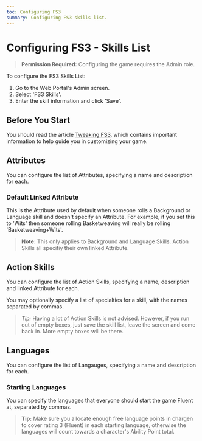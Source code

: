 ```yaml
---
toc: Configuring FS3
summary: Configuring FS3 skills list.
---
```

# Configuring FS3 - Skills List

> **Permission Required:** Configuring the game requires the Admin role.

To configure the FS3 Skills List:

1. Go to the Web Portal's Admin screen.
2. Select 'FS3 Skills'.
3. Enter the skill information and click 'Save'.

## Before You Start

You should read the article [Tweaking FS3](http://aresmush.com/fs3/fs3-3/tweaking-fs3/), which contains important information to help guide you in customizing your game.

## Attributes

You can configure the list of Attributes, specifying a name and description for each.

### Default Linked Attribute

This is the Attribute used by default when someone rolls a Background or Language skill and doesn't specify an Attribute.  For example, if you set this to 'Wits' then someone rolling Basketweaving will really be rolling 'Basketweaving+Wits'.

> **Note:** This only applies to Background and Language Skills.  Action Skills all specifiy their own linked Attribute.

## Action Skills

You can configure the list of Action Skills, specifying a name, description and linked Attribute for each.

You may optionally specify a list of specialties for a skill, with the names separated by commas.

> **Tip*:*  Having a lot of Action Skills is not advised.  However, if you run out of empty boxes, just save the skill list, leave the screen and come back in.  More empty boxes will be there.

## Languages

You can configure the list of Langauges, specifying a name and description for each.

### Starting Languages

You can specify the languages that everyone should start the game Fluent at, separated by commas.

> **Tip:** Make sure you allocate enough free language points in chargen to cover rating 3 (Fluent) in each starting language, otherwise the languages will count towards a character's Ability Point total.